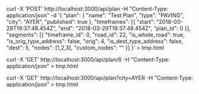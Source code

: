 curl -X 'POST' http://localhost:3000/api/plan -H "Content-Type: application/json" -d '{
  "plan": {
    "name": "Test Plan",
    "type": "PAVING",
    "city": "AYER",
    "published": true
  },
  "timeframes": [{
    "start": "2018-03-29T19:37:48.454Z",
    "end": "2018-03-29T19:37:48.454Z",
    "plan_id": 0
  }],
  "segments": [{
    "timeframe_id": 0,
    "road_id": 22,
    "is_whole_road": true,
    "is_orig_type_address": false,
    "orig": 4,
    "is_dest_type_address": false,
    "dest": 5,
    "nodes": [1,2,3],
    "custom_nodes": ""
  }]
}' > tmp.html

curl -X 'GET' http://localhost:3000/api/plan/6 -H "Content-Type: application/json" > tmp.html

curl -X 'GET' http://localhost:3000/api/plan?city=AYER -H "Content-Type: application/json" > tmp.html
